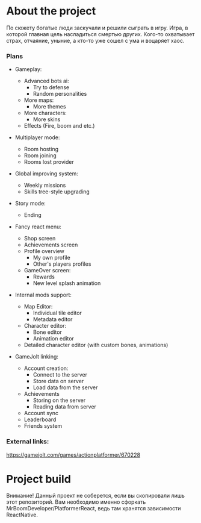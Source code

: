 # About the project
По сюжету богатые люди заскучали и решили сыграть в игру. Игра, в которой главная цель насладиться смертью других. Кого-то охватывает страх, отчаяние, уныние, а кто-то уже сошел с ума и воцаряет хаос.
### Plans
- Gameplay:
  - Advanced bots ai:
    - Try to defense
    - Random personalities
  - More maps:
    - More themes
  - More characters:
    - More skins
  - Effects (Fire, boom and etc.)
- Multiplayer mode:
  - Room hosting
  - Room joining
  - Rooms lost provider
- Global improving system:
  - Weekly missions
  - Skills tree-style upgrading
- Story mode:

  - Ending
- Fancy react menu:
  - Shop screen
  - Achievements screen
  - Profile overview
    - My own profile
    - Other's players profiles
  - GameOver screen:
    - Rewards
    - New level splash animation
- Internal mods support:
  - Map Editor:
    - Individual tile editor
    - Metadata editor
  - Character editor:
    - Bone editor
    - Animation editor
  - Detailed character editor (with custom bones, animations)
- GameJolt linking:
  - Account creation:
    - Connect to the server
    - Store data on server
    - Load data from the server
  - Achievements
    - Storing on the server
    - Reading data from server
  - Account sync
  - Leaderboard
  - Friends system
### External links:
https://gamejolt.com/games/actionplatformer/670228
# Project build
Внимание! Данный проект не соберется, если вы скопировали лишь этот репозиторий. Вам необходимо именно сфоркать MrBoomDeveloper/PlatformerReact, ведь там хранятся зависимости ReactNative.
